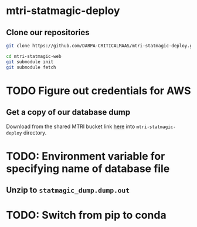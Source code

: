 # mtri-statmagic-deploy

## Clone our repositories

```bash
git clone https://github.com/DARPA-CRITICALMAAS/mtri-statmagic-deploy.git
```

```bash
cd mtri-statmagic-web
git submodule init
git submodule fetch
```

# TODO Figure out credentials for AWS 
## Get a copy of our database dump
Download from the shared MTRI bucket link [here](https://statmagic.s3.us-east-1.amazonaws.com/mtri/statmagic_2024-11-25.dump.out.gz) into `mtri-statmagic-deploy` directory.

# TODO: Environment variable for specifying name of database file
## Unzip to `statmagic_dump.dump.out`

# TODO: Switch from pip to conda
